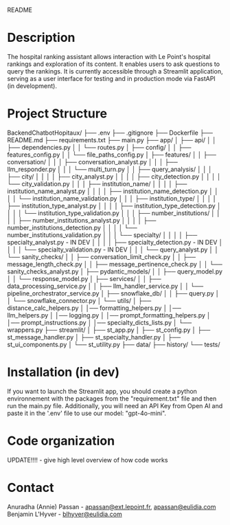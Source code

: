 README

# Description
The hospital ranking assistant allows interaction with Le Point's hospital rankings and exploration of its content. It enables users to ask questions to query the rankings. It is currently accessible through a Streamlit application, serving as a user interface for testing and in production mode via FastAPI (in development).

# Project Structure

BackendChatbotHopitaux/
├── .env
├── .gitignore
├── Dockerfile
├── README.md
├── requirements.txt
├── main.py
├── app/
│   ├── api/
│   │   ├── dependencies.py 
│   │   └── routes.py
│   ├── config/
│   │   ├── features_config.py
│   │   └── file_paths_config.py
│   ├── features/
│   │   ├── conversation/
│   │   │  ├── conversation_analyst.py
│   │   │  ├── llm_responder.py
│   │   │  └── multi_turn.py
│   │   ├── query_analysis/
│   │   │  ├── city/
│   │   │  │   ├── city_analyst.py
│   │   │  │   ├── city_detection.py
│   │   │  │   └── city_validation.py
│   │   │  ├── institution_name/
│   │   │  │   ├── institution_name_analyst.py
│   │   │  │   ├── institution_name_detection.py
│   │   │  │   └── institution_name_validation.py
│   │   │  ├── institution_type/
│   │   │  │   ├── institution_type_analyst.py
│   │   │  │   ├── institution_type_detection.py
│   │   │  │   └── institution_type_validation.py
│   │   │  ├── number_institutions/
│   │   │  │   ├── number_institutions_analyst.py
│   │   │  │   ├── number_institutions_detection.py
│   │   │  │   └── number_institutions_validation.py
│   │   │  └── specialty/
│   │   │  │   ├── specialty_analyst.py - IN DEV
│   │   │  │   ├── specialty_detection.py - IN DEV
│   │   │  │   └── specialty_validation.py - IN DEV
│   │   │  └── query_analyst.py
│   │   └── sanity_checks/
│   │      ├── conversation_limit_check.py
│   │      ├── message_length_check.py
│   │      ├── message_pertinence_check.py
│   │      └── sanity_checks_analyst.py
│   ├── pydantic_models/
│   │   ├── query_model.py
│   │   └── response_model.py
│   ├── services/
│   │   ├── data_processing_service.py
│   │   ├── llm_handler_service.py
│   │   └── pipeline_orchestrator_service.py
│   ├── snowflake_db/
│   │   ├── query.py
│   │   └── snowflake_connector.py
│   └── utils/
│       ├── distance_calc_helpers.py
│       │── formatting_helpers.py
│       │── llm_helpers.py
│       │── logging.py
│       │── prompt_formatting_helpers.py
│       │── prompt_instructions.py
│       │── specialty_dicts_lists.py
│       └── wrappers.py
├── streamlit/
│   ├── st_app.py
│   ├── st_config.py
│   ├── st_message_handler.py
│   ├── st_specialty_handler.py
│   ├── st_ui_components.py
│   └── st_utility.py
├── data/
├── history/
└── tests/



# Installation (in dev)
If you want to launch the Streamlit app, you should create a python environnement with the packages from the "requirement.txt" file and then run the main.py file. 
Additionally, you will need an API Key from Open AI and paste it in the '.env' file  to use our model: "gpt-4o-mini".

# Code organization
UPDATE!!!! - give high level overview of how code works

# Contact
Anuradha (Annie) Passan - apassan@ext.lepoint.fr, apassan@eulidia.com
Benjamin L'Hyver - blhyver@eulidia.com
